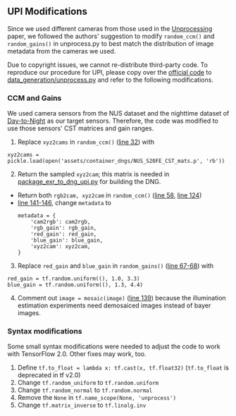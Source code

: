 ## UPI Modifications
Since we used different cameras from those used in the 
[Unprocessing](https://www.timothybrooks.com/tech/unprocessing/) paper,
we followed the authors' suggestion to modify `random_ccm()` and `random_gains()` in unprocess.py 
to best match the distribution of image metadata from the cameras we used. 

Due to copyright issues, we cannot re-distribute third-party code. To reproduce our procedure for UPI, 
please copy over the [official code](https://raw.githubusercontent.com/timothybrooks/unprocessing/master/unprocess.py) 
to [data_generation/unprocess.py](../data_generation/unprocess.py)
and refer to the following modifications. 

### CCM and Gains
We used camera sensors from the NUS dataset and the nighttime dataset of [Day-to-Night](https://openaccess.thecvf.com/content/CVPR2022/papers/Punnappurath_Day-to-Night_Image_Synthesis_for_Training_Nighttime_Neural_ISPs_CVPR_2022_paper.pdf) as our target sensors.
Therefore, the code was modified to use those sensors' CST matrices and gain ranges.

1. Replace `xyz2cams` in `random_ccm()` ([line 32](https://github.com/timothybrooks/unprocessing/blob/master/unprocess.py#L32)) with
```
xyz2cams = pickle.load(open('assets/container_dngs/NUS_S20FE_CST_mats.p', 'rb'))
```
2. Return the sampled `xyz2cam`; this matrix is needed in [package_exr_to_dng_upi.py](../data_generation/package_exr_to_dng_upi.py) for building the DNG.
- Return both `rgb2cam, xyz2cam` in `random_ccm()` ([line 58](https://github.com/timothybrooks/unprocessing/blob/master/unprocess.py#L58), [line 124](https://github.com/timothybrooks/unprocessing/blob/master/unprocess.py#L124))
- [line 141-146](https://github.com/timothybrooks/unprocessing/blob/master/unprocess.py#L141-L146),
change `metadata` to
    ```
    metadata = {
        'cam2rgb': cam2rgb,
        'rgb_gain': rgb_gain,
        'red_gain': red_gain,
        'blue_gain': blue_gain,
        'xyz2cam': xyz2cam,
    }
    ```
3. Replace `red_gain` and `blue_gain` in `random_gains()` ([line 67-68](https://github.com/timothybrooks/unprocessing/blob/master/unprocess.py#L67-L68)) with
```
red_gain = tf.random.uniform((), 1.0, 3.3)
blue_gain = tf.random.uniform((), 1.3, 4.4)
```
4. Comment out `image = mosaic(image)` ([line 139](https://github.com/timothybrooks/unprocessing/blob/master/unprocess.py#L139)) because the illumination estimation experiments need demosaiced images instead of bayer images.

### Syntax modifications
Some small syntax modifications were needed to adjust the code to work with TensorFlow 2.0. Other fixes may work, too.
1. Define `tf.to_float = lambda x: tf.cast(x, tf.float32)` (`tf.to_float` is deprecated in tf v2.0)
2. Change `tf.random_uniform` to `tf.random.uniform`
3. Change `tf.random_normal` to `tf.random.normal`
4. Remove the `None` in `tf.name_scope(None, 'unprocess')`
5. Change `tf.matrix_inverse` to `tf.linalg.inv`